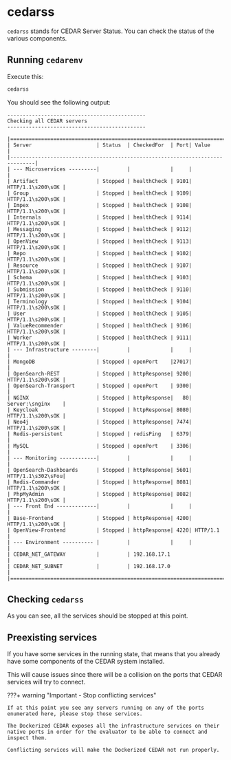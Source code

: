 # cedarss

`cedarss` stands for CEDAR Server Status. You can check the status of the various components.

## Running `cedarenv`
Execute this: 
```sh
cedarss
```

You should see the following output:

```
---------------------------------------------
Checking all CEDAR servers
---------------------------------------------

|==============================================================================|
| Server                     | Status  | CheckedFor  | Port| Value             |
|------------------------------------------------------------------------------|
| --- Microservices ---------|         |             |     |                   |
| Artifact                   | Stopped | healthCheck | 9101| HTTP/1.1\s200\sOK |
| Group                      | Stopped | healthCheck | 9109| HTTP/1.1\s200\sOK |
| Impex                      | Stopped | healthCheck | 9108| HTTP/1.1\s200\sOK |
| Internals                  | Stopped | healthCheck | 9114| HTTP/1.1\s200\sOK |
| Messaging                  | Stopped | healthCheck | 9112| HTTP/1.1\s200\sOK |
| OpenView                   | Stopped | healthCheck | 9113| HTTP/1.1\s200\sOK |
| Repo                       | Stopped | healthCheck | 9102| HTTP/1.1\s200\sOK |
| Resource                   | Stopped | healthCheck | 9107| HTTP/1.1\s200\sOK |
| Schema                     | Stopped | healthCheck | 9103| HTTP/1.1\s200\sOK |
| Submission                 | Stopped | healthCheck | 9110| HTTP/1.1\s200\sOK |
| Terminology                | Stopped | healthCheck | 9104| HTTP/1.1\s200\sOK |
| User                       | Stopped | healthCheck | 9105| HTTP/1.1\s200\sOK |
| ValueRecommender           | Stopped | healthCheck | 9106| HTTP/1.1\s200\sOK |
| Worker                     | Stopped | healthCheck | 9111| HTTP/1.1\s200\sOK |
| --- Infrastructure --------|         |             |     |                   |
| MongoDB                    | Stopped | openPort    |27017|                   |
| OpenSearch-REST            | Stopped | httpResponse| 9200| HTTP/1.1\s200\sOK |
| OpenSearch-Transport       | Stopped | openPort    | 9300|                   |
| NGINX                      | Stopped | httpResponse|   80| Server:\snginx    |
| Keycloak                   | Stopped | httpResponse| 8080| HTTP/1.1\s200\sOK |
| Neo4j                      | Stopped | httpResponse| 7474| HTTP/1.1\s200\sOK |
| Redis-persistent           | Stopped | redisPing   | 6379|                   |
| MySQL                      | Stopped | openPort    | 3306|                   |
| --- Monitoring ------------|         |             |     |                   |
| OpenSearch-Dashboards      | Stopped | httpResponse| 5601| HTTP/1.1\s302\sFou|
| Redis-Commander            | Stopped | httpResponse| 8081| HTTP/1.1\s200\sOK |
| PhpMyAdmin                 | Stopped | httpResponse| 8082| HTTP/1.1\s200\sOK |
| --- Front End -------------|         |             |     |                   |
| Base-Frontend              | Stopped | httpResponse| 4200| HTTP/1.1\s200\sOK |
| OpenView-Frontend          | Stopped | httpResponse| 4220| HTTP/1.1          |
| --- Environment ---------- |         |             |     |                   |
| CEDAR_NET_GATEWAY          |         | 192.168.17.1                          |
| CEDAR_NET_SUBNET           |         | 192.168.17.0                          |
|==============================================================================|
```

## Checking `cedarss`
As you can see, all the services should be stopped at this point.

## Preexisting services

If you have some services in the running state, that means that you already have some components of the CEDAR system installed.

This will cause issues since there will be a collision on the ports that CEDAR services will try to connect.

???+ warning "Important - Stop conflicting services"
    
    If at this point you see any servers running on any of the ports enumerated here, please stop those services.
    
    The Dockerized CEDAR exposes all the infrastructure services on their native ports in order for the evaluator to be able to connect and inspect them.
    
    Conflicting services will make the Dockerized CEDAR not run properly.
